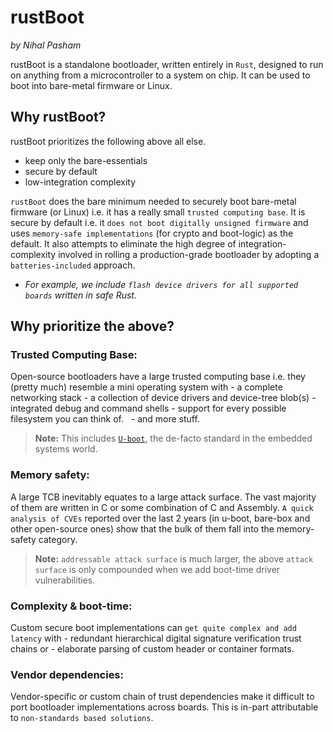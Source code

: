 # rustBoot 

*by Nihal Pasham* 

rustBoot is a standalone bootloader, written entirely in `Rust`, designed to run on anything from a microcontroller to a system on chip. It can be used to boot into bare-metal firmware or Linux.
## Why rustBoot? 

rustBoot prioritizes the following above all else.
* keep only the bare-essentials
* secure by default
* low-integration complexity

`rustBoot` does the bare minimum needed to securely boot bare-metal firmware (or Linux) i.e. it has a really small `trusted computing base`. It is secure by default i.e. it `does not boot digitally unsigned firmware` and uses `memory-safe implementations` (for crypto and boot-logic) as the default. It also attempts to eliminate the high degree of integration-complexity involved in rolling a production-grade bootloader by adopting a `batteries-included` approach. 
- *For example, we include `flash device drivers for all supported boards` written in safe Rust.*

## Why prioritize the above?
### Trusted Computing Base: 
Open-source bootloaders have a large trusted computing base i.e. they (pretty much) resemble a mini operating system with 
    - a complete networking stack
    - a collection of device drivers and device-tree blob(s)
    - integrated debug and command shells
    - support for every possible filesystem you can think of.   
    - and more stuff.

> **Note:** This includes [`U-boot`][uboot], the de-facto standard in the embedded systems world.

[uboot]: https://github.com/u-boot/u-boot

### Memory safety: 
A large TCB inevitably equates to a large attack surface. The vast majority of them are written in C or some combination of C and Assembly. `A quick analysis of CVEs` reported over the last 2 years (in u-boot, bare-box and other open-source ones) show that the bulk of them fall into the memory-safety category. 
> **Note:** `addressable attack surface` is much larger, the above `attack surface` is only compounded when we add boot-time driver vulnerabilities.

### Complexity & boot-time:
Custom secure boot implementations can `get quite complex and add latency` with 
    - redundant hierarchical digital signature verification trust chains or 
    - elaborate parsing of custom header or container formats.

### Vendor dependencies: 
Vendor-specific or custom chain of trust dependencies make it difficult to port bootloader implementations across boards.  This is in-part attributable to `non-standards based solutions`. 




